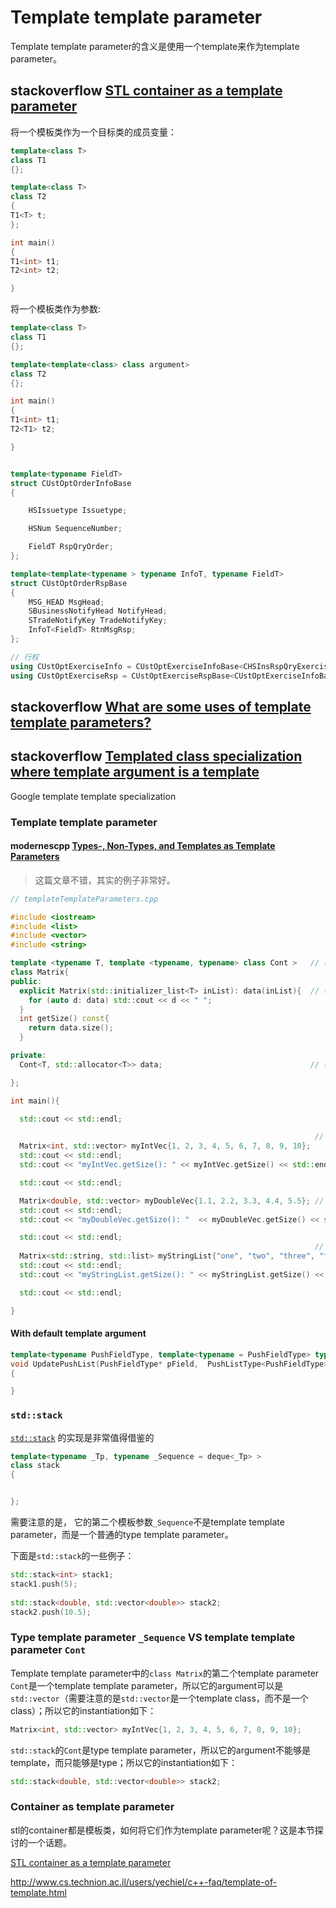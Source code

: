# Template template parameter

 Template template parameter的含义是使用一个template来作为template parameter。

## stackoverflow [STL container as a template parameter](https://stackoverflow.com/questions/18613770/stl-container-as-a-template-parameter)





将一个模板类作为一个目标类的成员变量：

```c++
template<class T>
class T1
{};

template<class T>
class T2
{
T1<T> t;
};

int main()
{
T1<int> t1;
T2<int> t2;

}
```

将一个模板类作为参数:

```c++
template<class T>
class T1
{};

template<template<class> class argument>
class T2
{};

int main()
{
T1<int> t1;
T2<T1> t2;

}
```



```c++

template<typename FieldT>
struct CUstOptOrderInfoBase
{

	HSIssuetype Issuetype;

	HSNum SequenceNumber;

	FieldT RspQryOrder;
};

template<template<typename > typename InfoT, typename FieldT>
struct CUstOptOrderRspBase
{
	MSG_HEAD MsgHead;
	SBusinessNotifyHead NotifyHead;
	STradeNotifyKey TradeNotifyKey;
	InfoT<FieldT> RtnMsgRsp;
};

// 行权
using CUstOptExerciseInfo = CUstOptExerciseInfoBase<CHSInsRspQryExerciseField>;
using CUstOptExerciseRsp = CUstOptExerciseRspBase<CUstOptExerciseInfoBase, CHSInsRspQryExerciseField>;
```

## stackoverflow [What are some uses of template template parameters?](https://stackoverflow.com/questions/213761/what-are-some-uses-of-template-template-parameters)



## stackoverflow [Templated class specialization where template argument is a template](https://stackoverflow.com/questions/4189945/templated-class-specialization-where-template-argument-is-a-template)

Google template template specialization	







### Template template parameter

#### modernescpp [Types-, Non-Types, and Templates as Template Parameters](https://www.modernescpp.com/index.php/types-non-types-and-templates-as-template-parameters)

> 这篇文章不错，其实的例子非常好。

```c++
// templateTemplateParameters.cpp

#include <iostream>
#include <list>
#include <vector>
#include <string>

template <typename T, template <typename, typename> class Cont >   // (1)
class Matrix{
public:
  explicit Matrix(std::initializer_list<T> inList): data(inList){  // (2)
    for (auto d: data) std::cout << d << " ";
  }
  int getSize() const{
    return data.size();
  }

private:
  Cont<T, std::allocator<T>> data;                                 // (3)                               

};

int main(){

  std::cout << std::endl;

                                                                    // (4)
  Matrix<int, std::vector> myIntVec{1, 2, 3, 4, 5, 6, 7, 8, 9, 10}; 
  std::cout << std::endl;
  std::cout << "myIntVec.getSize(): " << myIntVec.getSize() << std::endl;

  std::cout << std::endl;

  Matrix<double, std::vector> myDoubleVec{1.1, 2.2, 3.3, 4.4, 5.5}; // (5)
  std::cout << std::endl;
  std::cout << "myDoubleVec.getSize(): "  << myDoubleVec.getSize() << std::endl;

  std::cout << std::endl;
                                                                    // (6)
  Matrix<std::string, std::list> myStringList{"one", "two", "three", "four"};  
  std::cout << std::endl;
  std::cout << "myStringList.getSize(): " << myStringList.getSize() << std::endl;

  std::cout << std::endl;

}
```

#### With default template argument

```c++
template<typename PushFieldType, template<typename = PushFieldType> typename  PushListType>
void UpdatePushList(PushFieldType* pField,  PushListType<PushFieldType> & PushList)
{

}
```





### `std::stack`

[`std::stack`](https://code.woboq.org/gcc/libstdc++-v3/include/bits/stl_stack.h.html) 的实现是非常值得借鉴的

```c++
template<typename _Tp, typename _Sequence = deque<_Tp> >
class stack
{


};
```

需要注意的是， 它的第二个模板参数`_Sequence`不是template template parameter，而是一个普通的type template parameter。

下面是`std::stack`的一些例子：

```c++
std::stack<int> stack1;
stack1.push(5);
    
std::stack<double, std::vector<double>> stack2;
stack2.push(10.5);
```



### Type template parameter `_Sequence` VS template template parameter `Cont`

Template template parameter中的`class Matrix`的第二个template parameter `Cont`是一个template template parameter，所以它的argument可以是`std::vector`（需要注意的是`std::vector`是一个template class，而不是一个class）；所以它的instantiation如下：

```c++
Matrix<int, std::vector> myIntVec{1, 2, 3, 4, 5, 6, 7, 8, 9, 10}; 
```

`std::stack`的`Cont`是type template parameter，所以它的argument不能够是template，而只能够是type；所以它的instantiation如下：

```c++
std::stack<double, std::vector<double>> stack2;
```

### Container as template parameter



stl的container都是模板类，如何将它们作为template parameter呢？这是本节探讨的一个话题。

[STL container as a template parameter](https://stackoverflow.com/questions/18613770/stl-container-as-a-template-parameter)

http://www.cs.technion.ac.il/users/yechiel/c++-faq/template-of-template.html

